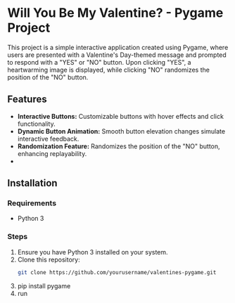 # Will You Be My Valentine? - Pygame Project

This project is a simple interactive application created using Pygame, where users are presented with a Valentine's Day-themed message 
and prompted to respond with a "YES" or "NO" button. Upon clicking "YES", a heartwarming image is displayed, while clicking "NO" randomizes the position of the "NO" button.

## Features
- **Interactive Buttons:** Customizable buttons with hover effects and click functionality.
- **Dynamic Button Animation:** Smooth button elevation changes simulate interactive feedback.
- **Randomization Feature:** Randomizes the position of the "NO" button, enhancing replayability.
- 
## Installation

### Requirements
- Python 3

### Steps
1. Ensure you have Python 3 installed on your system.
2. Clone this repository:
   ```bash
   git clone https://github.com/yourusername/valentines-pygame.git
3. pip install pygame
4. run
   
